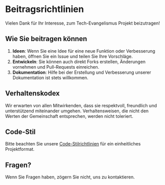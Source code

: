 # Beitragsrichtlinien

Vielen Dank für Ihr Interesse, zum Tech-Evangelismus Projekt beizutragen!

## Wie Sie beitragen können
1. **Ideen**: Wenn Sie eine Idee für eine neue Funktion oder Verbesserung haben, öffnen Sie ein Issue und teilen Sie Ihre Vorschläge.
2. **Entwickeln**: Sie können auch direkt Forks erstellen, Änderungen vornehmen und Pull-Requests einreichen.
3. **Dokumentation**: Hilfe bei der Erstellung und Verbesserung unserer Dokumentation ist stets willkommen.

## Verhaltenskodex
Wir erwarten von allen Mitwirkenden, dass sie respektvoll, freundlich und unterstützend miteinander umgehen. Verhaltensweisen, die nicht den Werten der Gemeinschaft entsprechen, werden nicht toleriert.

## Code-Stil
Bitte beachten Sie unsere [Code-Stilrichtlinien](link-to-code-style-guidelines) für ein einheitliches Projektformat.

## Fragen?
Wenn Sie Fragen haben, zögern Sie nicht, uns zu kontaktieren.
